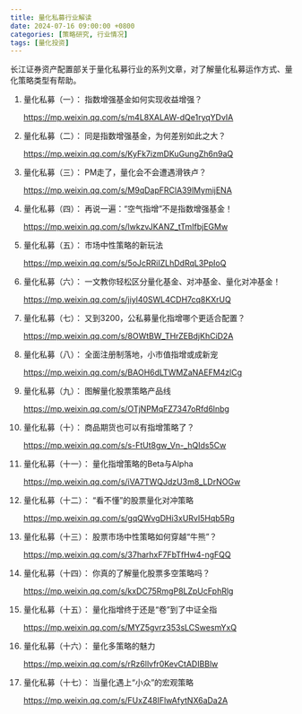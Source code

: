 ```yaml
---
title: 量化私募行业解读
date: 2024-07-16 09:00:00 +0800
categories: [策略研究, 行业情况]
tags: [量化投资]
---
```


长江证券资产配置部关于量化私募行业的系列文章，对了解量化私募运作方式、量化策略类型有帮助。

1. 量化私募（一）： 指数增强基金如何实现收益增强？

    <https://mp.weixin.qq.com/s/m4L8XALAW-dQe1ryqYDvIA>

2. 量化私募（二）： 同是指数增强基金，为何差别如此之大？

    <https://mp.weixin.qq.com/s/KyFk7izmDKuGungZh6n9aQ>

3. 量化私募（三）： PM走了，量化会不会遭遇滑铁卢？

    <https://mp.weixin.qq.com/s/M9qDapFRClA39lMymijENA>

4. 量化私募（四）： 再说一遍：“空气指增”不是指数增强基金！

    <https://mp.weixin.qq.com/s/lwkzvJKANZ_tTmIfbjEGMw>

5. 量化私募（五）： 市场中性策略的新玩法

    <https://mp.weixin.qq.com/s/5oJcRRiIZLhDdRqL3PpIoQ>

6. 量化私募（六）： 一文教你轻松区分量化基金、对冲基金、量化对冲基金！

    <https://mp.weixin.qq.com/s/jiyl40SWL4CDH7cq8KXrUQ>

7. 量化私募（七）： 又到3200，公私募量化指增哪个更适合配置？

    <https://mp.weixin.qq.com/s/8OWtBW_THrZEBdjKhCiD2A>

8. 量化私募（八）： 全面注册制落地，小市值指增或成新宠

    <https://mp.weixin.qq.com/s/BAOH6dLTWMZaNAEFM4zlCg>

9. 量化私募（九）： 图解量化股票策略产品线

    <https://mp.weixin.qq.com/s/OTjNPMqFZ7347oRfd6lnbg>

10. 量化私募（十）： 商品期货也可以有指增策略了？

    <https://mp.weixin.qq.com/s/s-FtUt8gw_Vn-_hQIds5Cw>

11. 量化私募（十一）： 量化指增策略的Beta与Alpha

    <https://mp.weixin.qq.com/s/iVA7TWQJdzU3m8_LDrNOGw>

12. 量化私募（十二）： “看不懂”的股票量化对冲策略

    <https://mp.weixin.qq.com/s/gqQWvgDHi3xURvI5Hqb5Rg>

13. 量化私募（十三）： 股票市场中性策略如何穿越“牛熊”？

    <https://mp.weixin.qq.com/s/37harhxF7FbTfHw4-ngFQQ>

14. 量化私募（十四）： 你真的了解量化股票多空策略吗？

    <https://mp.weixin.qq.com/s/kxDC75RmgP8LZpUcFphRlg>

15. 量化私募（十五）： 量化指增终于还是“卷”到了中证全指

    <https://mp.weixin.qq.com/s/MYZ5gvrz353sLCSwesmYxQ>

16. 量化私募（十六）： 量化多策略的魅力

    <https://mp.weixin.qq.com/s/rRz6llvfr0KevCtADIBBlw>

17. 量化私募（十七）： 当量化遇上“小众”的宏观策略

    <https://mp.weixin.qq.com/s/FUxZ48IFlwAfytNX6aDa2A>

